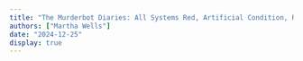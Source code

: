 ```yaml
---
title: "The Murderbot Diaries: All Systems Red, Artificial Condition, Rogue Protocol, Exit Strategy, Network Effect, Fugitive Telemetry (Books 1 through 6)"
authors: ["Martha Wells"]
date: "2024-12-25"
display: true
---
```


<!-- Your comments or review here -->
